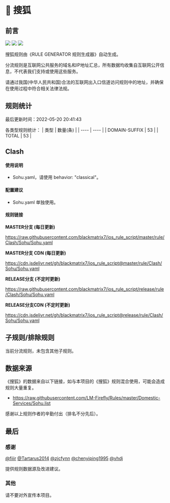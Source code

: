 # 🧸 搜狐

## 前言

![](https://shields.io/badge/-移除重复规则-ff69b4) ![](https://shields.io/badge/-DOMAIN与DOMAIN--SUFFIX合并-green) ![](https://shields.io/badge/-IP--CIDR(6)合并-blueviolet) 

搜狐规则由《RULE GENERATOR 规则生成器》自动生成。

分流规则是互联网公共服务的域名和IP地址汇总，所有数据均收集自互联网公开信息，不代表我们支持或使用这些服务。

请通过我国(中华人民共和国)合法的互联网出入口信道访问规则中的地址，并确保在使用过程中符合相关法律法规。

## 规则统计

最后更新时间：2022-05-20 20:41:43

各类型规则统计：
| 类型 | 数量(条)  | 
| ---- | ----  |
| DOMAIN-SUFFIX | 53  | 
| TOTAL | 53  | 


## Clash 

#### 使用说明
- Sohu.yaml，请使用 behavior: "classical"。

#### 配置建议
- Sohu.yaml 单独使用。

#### 规则链接
**MASTER分支 (每日更新)**

https://raw.githubusercontent.com/blackmatrix7/ios_rule_script/master/rule/Clash/Sohu/Sohu.yaml

**MASTER分支 CDN (每日更新)**

https://cdn.jsdelivr.net/gh/blackmatrix7/ios_rule_script@master/rule/Clash/Sohu/Sohu.yaml

**RELEASE分支 (不定时更新)**

https://raw.githubusercontent.com/blackmatrix7/ios_rule_script/release/rule/Clash/Sohu/Sohu.yaml

**RELEASE分支CDN (不定时更新)**

https://cdn.jsdelivr.net/gh/blackmatrix7/ios_rule_script@release/rule/Clash/Sohu/Sohu.yaml

## 子规则/排除规则


当前分流规则，未包含其他子规则。

## 数据来源

《搜狐》的数据来自以下链接，如与本项目的《搜狐》规则混合使用，可能会造成规则大量重复。

- https://raw.githubusercontent.com/LM-Firefly/Rules/master/Domestic-Services/Sohu.list


感谢以上规则作者的辛勤付出（排名不分先后）。

## 最后

### 感谢

[@fiiir](https://github.com/fiiir) [@Tartarus2014](https://github.com/Tartarus2014) [@zjcfynn](https://github.com/zjcfynn) [@chenyiping1995](https://github.com/chenyiping1995) [@vhdj](https://github.com/vhdj)

提供规则数据源及改进建议。

### 其他

请不要对外宣传本项目。